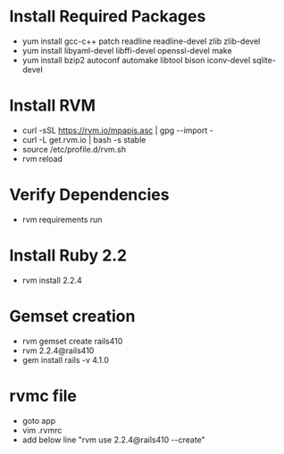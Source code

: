 # Install Required Packages
 - yum install gcc-c++ patch readline readline-devel zlib zlib-devel 
 - yum install libyaml-devel libffi-devel openssl-devel make 
 - yum install bzip2 autoconf automake libtool bison iconv-devel sqlite-devel

# Install RVM 
 - curl -sSL https://rvm.io/mpapis.asc | gpg --import - 
 - curl -L get.rvm.io | bash -s stable
- source /etc/profile.d/rvm.sh 
- rvm reload

# Verify Dependencies 
- rvm requirements run
# Install Ruby 2.2 
 - rvm install 2.2.4

# Gemset creation 
- rvm gemset create rails410 
- rvm 2.2.4@rails410 
- gem install rails -v 4.1.0
# rvmc file 
- goto app 
- vim .rvmrc 
- add below line "rvm use 2.2.4@rails410 --create"
